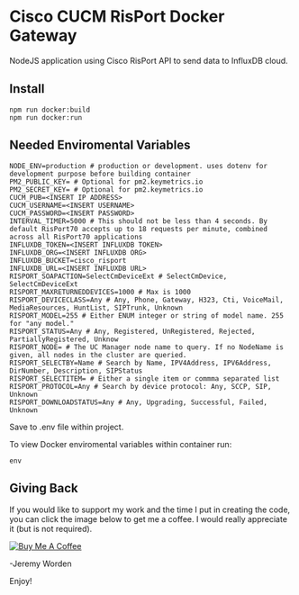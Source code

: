 # Cisco CUCM RisPort Docker Gateway

NodeJS application using Cisco RisPort API to send data to InfluxDB cloud.

## Install

```node
npm run docker:build
npm run docker:run
```

## Needed Enviromental Variables

```node
NODE_ENV=production # production or development. uses dotenv for development purpose before building container
PM2_PUBLIC_KEY= # Optional for pm2.keymetrics.io
PM2_SECRET_KEY= # Optional for pm2.keymetrics.io
CUCM_PUB=<INSERT IP ADDRESS>
CUCM_USERNAME=<INSERT USERNAME>
CUCM_PASSWORD=<INSERT PASSWORD>
INTERVAL_TIMER=5000 # This should not be less than 4 seconds. By default RisPort70 accepts up to 18 requests per minute, combined across all RisPort70 applications
INFLUXDB_TOKEN=<INSERT INFLUXDB TOKEN>
INFLUXDB_ORG=<INSERT INFLUXDB ORG>
INFLUXDB_BUCKET=cisco_risport
INFLUXDB_URL=<INSERT INFLUXDB URL>
RISPORT_SOAPACTION=SelectCmDeviceExt # SelectCmDevice, SelectCmDeviceExt
RISPORT_MAXRETURNEDDEVICES=1000 # Max is 1000
RISPORT_DEVICECLASS=Any # Any, Phone, Gateway, H323, Cti, VoiceMail, MediaResources, HuntList, SIPTrunk, Unknown
RISPORT_MODEL=255 # Either ENUM integer or string of model name. 255 for "any model."
RISPORT_STATUS=Any # Any, Registered, UnRegistered, Rejected, PartiallyRegistered, Unknow
RISPORT_NODE= # The UC Manager node name to query. If no NodeName is given, all nodes in the cluster are queried.
RISPORT_SELECTBY=Name # Search by Name, IPV4Address, IPV6Address, DirNumber, Description, SIPStatus
RISPORT_SELECTITEM= # Either a single item or commma separated list
RISPORT_PROTOCOL=Any # Search by device protocol: Any, SCCP, SIP, Unknown
RISPORT_DOWNLOADSTATUS=Any # Any, Upgrading, Successful, Failed, Unknown
```

Save to .env file within project.

To view Docker enviromental variables within container run:

```linux
env
```

## Giving Back

If you would like to support my work and the time I put in creating the code, you can click the image below to get me a coffee. I would really appreciate it (but is not required).

[![Buy Me A Coffee](https://www.buymeacoffee.com/assets/img/custom_images/black_img.png)](https://www.buymeacoffee.com/automatebldrs)

-Jeremy Worden

Enjoy!
